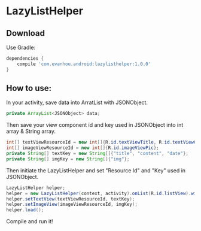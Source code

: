# LazyListHelper

Download
--------------
Use Gradle:
```gradle
dependencies {
    compile 'com.evanhou.android:lazylisthelper:1.0.0'
}
```


How to use:
--------------
In your activity, save data into ArratList with JSONObject.
```java
private ArrayList<JSONObject> data;
```

Then save your view component id and key used in JSONObject into int array & String array.
```java
int[] textViewResourceId = new int[]{R.id.textViewTitle, R.id.textViewContent,  R.id.textViewDate};
int[] imageViewResourceId = new int[]{R.id.imageViewPic};
private String[] textKey = new String[]{"title", "content", "date"};
private String[] imgKey = new String[]{"img"};
```

Then initiate the LazyListHelper and set "Resource Id" and "Key" used in JSONObject.
```java
LazyListHelper helper;
helper = new LazyListHelper(context, activity).onList(R.id.listView).withCell(R.layout.cell_listview).withData(data);
helper.setTextView(textViewResourceId, textKey);
helper.setImageView(imageViewResourceId, imgKey);
helper.load();
```
Compile and run it!
